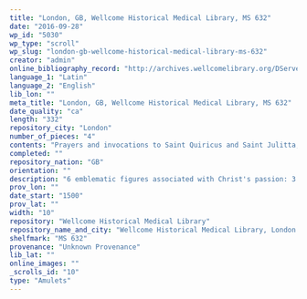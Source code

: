 ```yaml
---
title: "London, GB, Wellcome Historical Medical Library, MS 632"
date: "2016-09-28"
wp_id: "5030"
wp_type: "scroll"
wp_slug: "london-gb-wellcome-historical-medical-library-ms-632"
creator: "admin"
online_bibliography_record: "http://archives.wellcomelibrary.org/DServe/dserve.exe?dsqIni=Dserve.ini&dsqApp=Archive&dsqCmd=Show.tcl&dsqDb=Catalog&dsqPos=0&dsqSearch=%28AltRefNo%3D%27MS.632%27%29"
language_1: "Latin"
language_2: "English"
lib_lon: ""
meta_title: "London, GB, Wellcome Historical Medical Library, MS 632"
date_quality: "ca"
length: "332"
repository_city: "London"
number_of_pieces: "4"
contents: "Prayers and invocations to Saint Quiricus and Saint Julitta, his mother; with other prayers and invoctions against all evils spiritual and temporal, and for safe delivery in childbirth."
completed: ""
repository_nation: "GB"
orientation: ""
description: "6 emblematic figures associated with Christ's passion: 3 nails, instruments of Passion, 2 images of letters IHS, a crucifix, a figure of Christ standing."
prov_lon: ""
date_start: "1500"
prov_lat: ""
width: "10"
repository: "Wellcome Historical Medical Library"
repository_name_and_city: "Wellcome Historical Medical Library, London GB"
shelfmark: "MS 632"
provenance: "Unknown Provenance"
lib_lat: ""
online_images: ""
_scrolls_id: "10"
type: "Amulets"
---
```



